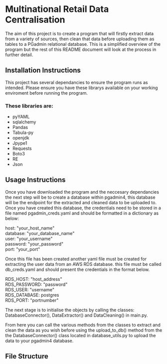 # Multinational Retail Data Centralisation

The aim of this project is to create a program that will firstly extract data from a variety of sources, then clean that data before uploading them as tables to a PGadmin relational database. This is a simplified overview of the program but the rest of this README document will look at the process in further detail.

## Installation Instructions

This project has several dependancies to ensure the program runs as intended. Please ensure you have these librarys available on your working enviroment before running the program. 

### These libraries are:

* pyYAML
* sqlalchemy
* Pandas
* Tabula-py
* openjdk
* Jpype1
* Requests
* Boto3
* RE
* Json


## Usage Instructions

Once you have downloaded the program and the neccesary dependancies the next step will be to create a database within pgadmin4, this database will be the endpoint for the extracted and cleaned data to be uploaded to. Once you have created this database, the credentials need to be stored in a file named pgadmin_creds.yaml and should be formatted in a dictionary as below:

host: "your_host_name" \
database: "your_database_name" \
user: "your_username" \
password: "your_password" \
port: "your_port" 

Once this file has been created another yaml file must be created for extracting the user data from an AWS RDS database. this file must be called db_creds.yaml and should present the credentials in the format below.

RDS_HOST: "host_address" \
RDS_PASSWORD: "password" \
RDS_USER: "username" \
RDS_DATABASE: postgres \
RDS_PORT: "portnumber" 

The next stage is to initialise the objects by calling the classes: DatabaseConnector(), DataExtractor() and DataCleaning() in main.py. 

From here you can call the various methods from the classes to extract and clean the data as you wish before using the upload_to_db() method from the the DatabaseConnector() class located in database_utils.py to upload the data to your pgadmin4 database.

## File Structure